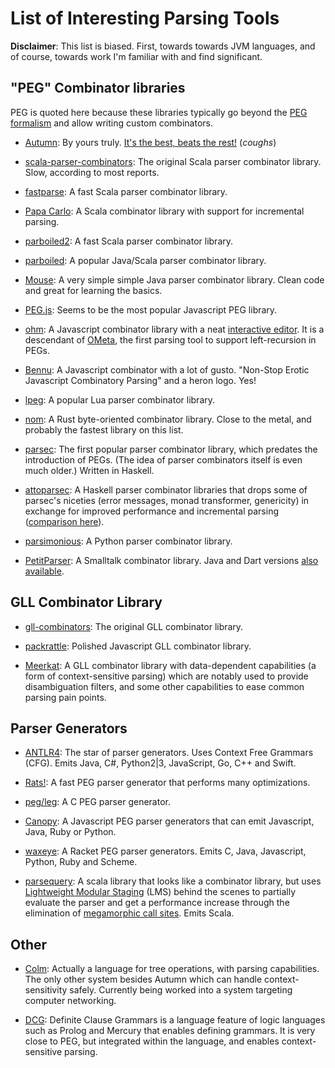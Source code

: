 # List of Interesting Parsing Tools

**Disclaimer**: This list is biased. First, towards towards JVM
 languages, and of course, towards work I'm familiar with and find significant.

## "PEG" Combinator libraries

PEG is quoted here because these libraries typically go beyond the [PEG formalism](peg.md) and allow
writing custom combinators.

- [Autumn]: By yours truly. [It's the best, beats the rest!](faq/why.md) (*coughs*)

- [scala-parser-combinators]: The original Scala parser combinator library. Slow, according to most
  reports.

- [fastparse]: A fast Scala parser combinator library.

- [Papa Carlo]: A Scala combinator library with support for incremental parsing.

- [parboiled2]: A fast Scala parser combinator library.

- [parboiled]: A popular Java/Scala parser combinator library.

- [Mouse]: A very simple simple Java parser combinator library. Clean code and great for
  learning the basics.

- [PEG.js]: Seems to be the most popular Javascript PEG library.

- [ohm]: A Javascript combinator library with a neat [interactive editor]. It is a descendant of
  [OMeta], the first parsing tool to support left-recursion in PEGs.

  [interactive editor]: https://ohmlang.github.io/editor/

- [Bennu]: A Javascript combinator with a lot of gusto.
  "Non-Stop Erotic Javascript Combinatory Parsing" and a heron logo. Yes!
  
- [lpeg]: A popular Lua parser combinator library.

- [nom]: A Rust byte-oriented combinator library. Close to the metal, and probably the fastest
  library on this list.
  
- [parsec]: The first popular parser combinator library, which predates the introduction of PEGs.
  (The idea of parser combinators itself is even much older.) Written in Haskell.
  
- [attoparsec]: A Haskell parser combinator libraries that drops some of parsec's niceties
  (error messages, monad transformer, genericity) in exchange for improved performance and
  incremental parsing ([comparison here]).
  
  [comparison here]: http://stackoverflow.com/a/19213247/298664
  
- [parsimonious]: A Python parser combinator library.

- [PetitParser]: A Smalltalk combinator library. Java and Dart versions [also available].

  [also available]: https://github.com/petitparser
  
## GLL Combinator Library

- [gll-combinators]: The original GLL combinator library.

- [packrattle]: Polished Javascript GLL combinator library.

- [Meerkat]: A GLL combinator library with data-dependent capabilities
  (a form of context-sensitive parsing) which are notably used to provide disambiguation filters,
  and some other capabilities to ease common parsing pain points.

## Parser Generators

- [ANTLR4]: The star of parser generators. Uses Context Free Grammars (CFG). Emits
  Java, C#, Python2|3, JavaScript, Go, C++ and Swift.
  
- [Rats!]: A fast PEG parser generator that performs many optimizations.

- [peg/leg]: A C PEG parser generator.

- [Canopy]: A Javascript PEG parser generators that can emit Javascript, Java, Ruby or Python.

- [waxeye]: A Racket PEG parser generators. Emits C, Java, Javascript, Python, Ruby and Scheme.

- [parsequery]: A scala library that looks like a combinator library, but uses [Lightweight Modular
  Staging] (LMS) behind the scenes to partially evaluate the parser and get a performance increase
  through the elimination of [megamorphic call sites]. Emits Scala.
  
  [Lightweight Modular Staging]: https://scala-lms.github.io/
  [megamorphic call sites]: TODO

## Other

- [Colm]: Actually a language for tree operations, with parsing capabilities. The only other
  system besides Autumn which can handle context-sensitivity safely. Currently being worked into
  a system targeting computer networking.
  
- [DCG]: Definite Clause Grammars is a language feature of logic languages such as Prolog and
  Mercury that enables defining grammars. It is very close to PEG, but integrated within the
  language, and enables context-sensitive parsing.

[Autumn]: https://github.com/norswap/autumn
[scala-parser-combinators]: https://github.com/scala/scala-parser-combinators
[fastparse]: https://github.com/lihaoyi/fastparse
[Papa Carlo]: https://github.com/Eliah-Lakhin/papa-carlo
[parboiled2]: https://github.com/sirthias/parboiled2
[parboiled]: https://github.com/sirthias/parboiled
[Mouse]: http://mousepeg.sourceforge.net/
[PEG.js]: https://github.com/pegjs/pegjs
[ohm]: https://github.com/harc/ohm
[OMeta]: http://www.tinlizzie.org/ometa/
[Bennu]: https://github.com/mattbierner/bennu
[lpeg]: http://www.inf.puc-rio.br/~roberto/lpeg/
[nom]: https://github.com/Geal/nom
[parsec]: https://github.com/aslatter/parsec
[attoparsec]: https://github.com/bos/attoparsec
[parsimonious]: https://github.com/erikrose/parsimonious
[PetitParser]: http://scg.unibe.ch/research/helvetia/petitparser
[gll-combinators]: https://github.com/djspiewak/gll-combinators
[packrattle]: https://github.com/robey/packrattle
[Meerkat]: https://github.com/meerkat-parser/Meerkat
[peg/leg]: https://github.com/gpakosz/peg
[ANTLR4]: https://github.com/antlr/antlr4
[Rats!]: https://cs.nyu.edu/rgrimm/xtc/rats-intro.html
[Canopy]: https://github.com/jcoglan/canopy
[waxeye]: https://github.com/orlandohill/waxeye
[parsequery]: https://github.com/manojo/parsequery
[Colm]: http://www.colm.net/open-source/colm/
[DCG]: https://en.wikipedia.org/wiki/Definite_clause_grammar